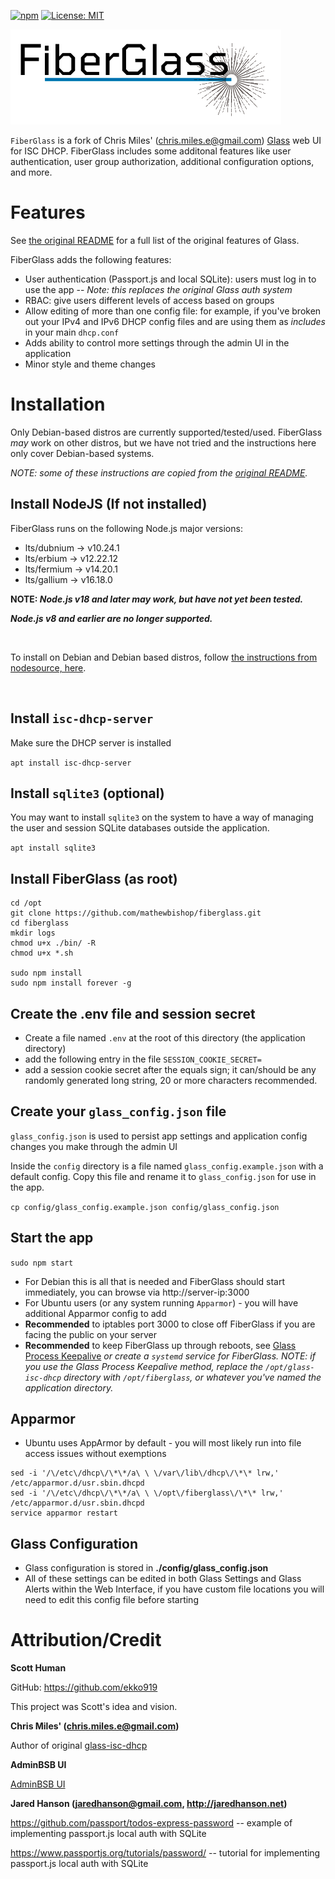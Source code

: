 [![npm](https://img.shields.io/npm/v/npm.svg)]()
[![License: MIT](https://img.shields.io/badge/License-MIT-yellow.svg)](https://opensource.org/licenses/MIT)

![fiberglass logo](./public/images/fiberglass_logo4_with_text_transparent1.png)

`FiberGlass` is a fork of Chris Miles' (chris.miles.e@gmail.com) [Glass](https://github.com/Akkadius/glass-isc-dhcp) web UI for ISC DHCP. FiberGlass includes some additonal features like user authentication, user group authorization, additional configuration options, and more.

# Features

See [the original README](https://github.com/Akkadius/glass-isc-dhcp/blob/master/README.md#features) for a full list of the original features of Glass.

FiberGlass adds the following features:

- User authentication (Passport.js and local SQLite): users must log in to use the app -- _Note: this replaces the original Glass auth system_
- RBAC: give users different levels of access based on groups
- Allow editing of more than one config file: for example, if you've broken out your IPv4 and IPv6 DHCP config files and are using them as _includes_ in your main `dhcp.conf`
- Adds ability to control more settings through the admin UI in the application
- Minor style and theme changes

# Installation

Only Debian-based distros are currently supported/tested/used. FiberGlass _may_ work on other distros, but we have not tried and the instructions here only cover Debian-based systems.

_NOTE: some of these instructions are copied from the [original README](https://github.com/Akkadius/glass-isc-dhcp/blob/master/README.md#installation)._

## Install NodeJS (If not installed)

FiberGlass runs on the following Node.js major versions:

- lts/dubnium -> v10.24.1
- lts/erbium -> v12.22.12
- lts/fermium -> v14.20.1
- lts/gallium -> v16.18.0

**NOTE: _Node.js v18 and later may work, but have not yet been tested._**

**_Node.js v8 and earlier are no longer supported._**

<br/>

To install on Debian and Debian based distros, follow [the instructions from nodesource, here](https://github.com/nodesource/distributions#debian-and-ubuntu-based-distributions).

<br/>

## Install `isc-dhcp-server`

Make sure the DHCP server is installed

`apt install isc-dhcp-server`

## Install `sqlite3` (optional)

You may want to install `sqlite3` on the system to have a way of managing the user and session SQLite databases outside the application.

`apt install sqlite3`

## Install FiberGlass (as root)

```
cd /opt
git clone https://github.com/mathewbishop/fiberglass.git
cd fiberglass
mkdir logs
chmod u+x ./bin/ -R
chmod u+x *.sh

sudo npm install
sudo npm install forever -g
```

## Create the .env file and session secret

- Create a file named `.env` at the root of this directory (the application directory)
- add the following entry in the file `SESSION_COOKIE_SECRET=`
- add a session cookie secret after the equals sign; it can/should be any randomly generated long string, 20 or more characters recommended.

## Create your `glass_config.json` file

`glass_config.json` is used to persist app settings and application config changes you make through the admin UI

Inside the `config` directory is a file named `glass_config.example.json` with a default config. Copy this file and rename it to `glass_config.json` for use in the app.

`cp config/glass_config.example.json config/glass_config.json`

## Start the app

`sudo npm start`

- For Debian this is all that is needed and FiberGlass should start immediately, you can browse via http://server-ip:3000
- For Ubuntu users (or any system running `Apparmor`) - you will have additional Apparmor config to add
- **Recommended** to iptables port 3000 to close off FiberGlass if you are facing the public on your server
- **Recommended** to keep FiberGlass up through reboots, see [Glass Process Keepalive](https://github.com/Akkadius/glass-isc-dhcp/blob/master/README.md#installation) _or create a `systemd` service for FiberGlass. NOTE: if you use the Glass Process Keepalive method, replace the `/opt/glass-isc-dhcp` directory with `/opt/fiberglass`, or whatever you've named the application directory._

## Apparmor

- Ubuntu uses AppArmor by default - you will most likely run into file access issues without exemptions

```
sed -i '/\/etc\/dhcp\/\*\*/a\ \ \/var\/lib\/dhcp\/\*\* lrw,' /etc/apparmor.d/usr.sbin.dhcpd
sed -i '/\/etc\/dhcp\/\*\*/a\ \ \/opt\/fiberglass\/\*\* lrw,' /etc/apparmor.d/usr.sbin.dhcpd
service apparmor restart
```

## Glass Configuration

- Glass configuration is stored in **./config/glass_config.json**
- All of these settings can be edited in both Glass Settings and Glass Alerts within the Web Interface, if you have custom file locations you will need to edit this config file before starting

# Attribution/Credit

**Scott Human**

GitHub: https://github.com/ekko919

This project was Scott's idea and vision.

**Chris Miles' (chris.miles.e@gmail.com)**

Author of original [glass-isc-dhcp](https://github.com/Akkadius/glass-isc-dhcp)

**AdminBSB UI**

[AdminBSB UI](https://github.com/gurayyarar/AdminBSBMaterialDesign)

**Jared Hanson (jaredhanson@gmail.com, http://jaredhanson.net)**

https://github.com/passport/todos-express-password -- example of implementing passport.js local auth with SQLite

https://www.passportjs.org/tutorials/password/ -- tutorial for implementing passport.js local auth with SQLite
